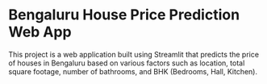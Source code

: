 # Bengaluru House Price Prediction Web App
This project is a web application built using Streamlit that predicts the price of houses in Bengaluru based on various factors such as location, total square footage, number of bathrooms, and BHK (Bedrooms, Hall, Kitchen).
